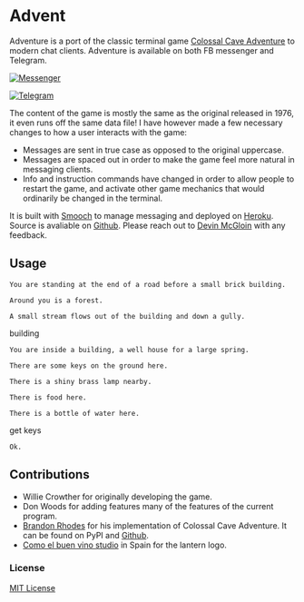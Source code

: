 # Advent

Adventure is a port of the classic terminal game
[Colossal Cave Adventure](https://en.wikipedia.org/wiki/Colossal_Cave_Adventure)
to modern chat clients. Adventure is available on both FB messenger
and Telegram.

[![Messenger](https://devinmcgloin.com/public/advent/messenger.png)](https://m.me/adventerm)


[![Telegram](https://devinmcgloin.com/public/advent/telegram.png)](http://telegram.me/cave_adventure_bot)

The content of the game is mostly the same as the original released in
1976, it even runs off the same data file! I have however made a few
necessary changes to how a user interacts with the game:

 * Messages are sent in true case as opposed to the original uppercase.
 * Messages are spaced out in order to make the game feel more natural
   in messaging clients.
 * Info and instruction commands have changed in order to allow people
   to restart the game, and activate other game mechanics that would
   ordinarily be changed in the terminal.

It is built with [Smooch](https://smooch.io) to manage messaging and
deployed on [Heroku](https://heroku.com). Source is avaliable on
[Github](https://github.com/devinmcgloin/advent). Please reach out to
[Devin McGloin](https://twitter.com/devinmcgloin) with any feedback.

## Usage

```
You are standing at the end of a road before a small brick building.
```

```
Around you is a forest.
```

```
A small stream flows out of the building and down a gully.
```


building

```
You are inside a building, a well house for a large spring.
```

```
There are some keys on the ground here.
```

```
There is a shiny brass lamp nearby.
```

```
There is food here.
```

```
There is a bottle of water here.
```

get keys

```
Ok.
```

## Contributions

* Willie Crowther for originally developing the game.
* Don Woods for adding features many of the features of the current
  program.
* [Brandon Rhodes](http://rhodesmill.org/brandon/) for his
  implementation of Colossal Cave Adventure. It can be found on PyPI
  and [Github](https://github.com/brandon-rhodes/python-adventure).
* [Como el buen vino studio](https://thenounproject.com/term/lantern/87141/)
  in Spain for the lantern logo.

### License

[MIT License](https://opensource.org/licenses/MIT)
